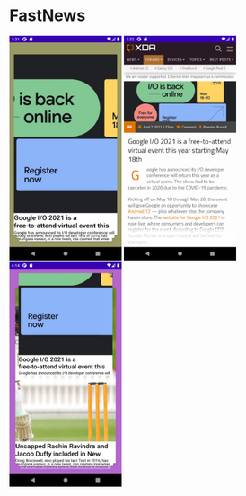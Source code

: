 # FastNews
<img src="https://github.com/pratikyadav33/FastNews/blob/master/CardView.png?raw=true" width="200" height="400" />
<img src="https://github.com/pratikyadav33/FastNews/blob/master/WebView.png?raw=true" width="200" height="400" />
<img src="https://github.com/pratikyadav33/FastNews/blob/master/corousal.png?raw=true" width="200" height="400" />
